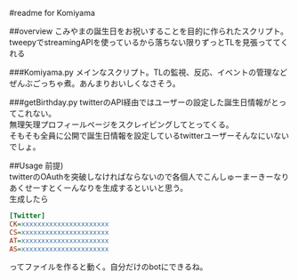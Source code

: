 #readme for Komiyama

##overview
こみやまの誕生日をお祝いすることを目的に作られたスクリプト。  
tweepyでstreamingAPIを使っているから落ちない限りずっとTLを見張っててくれる

###Komiyama.py
メインなスクリプト。TLの監視、反応、イベントの管理などぜんぶごっちゃ煮。あんまりおいしくなさそう。

###getBirthday.py
twitterのAPI経由ではユーザーの設定した誕生日情報がとってこれない。  
無理矢理プロフィールページをスクレイピングしてとってくる。  
そもそも全員に公開で誕生日情報を設定しているtwitterユーザーそんなにいないでしょ。

##Usage
前提)  
twitterのOAuthを突破しなければならないので各個人でこんしゅーまーきーなりあくせーすとくーんなりを生成するといいと思う。    
生成したら  
```txt:twitter.ini
[Twitter]
CK=xxxxxxxxxxxxxxxxxxxxxx
CS=xxxxxxxxxxxxxxxxxxxxxx
AT=xxxxxxxxxxxxxxxxxxxxxx
AS=xxxxxxxxxxxxxxxxxxxxxx
```
ってファイルを作ると動く。自分だけのbotにできるね。
